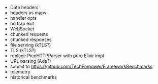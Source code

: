 - Date headers
- headers as maps
- handler opts
- no trap exit
- WebSocket
- chunked requests
- chunked responses
- file serving (kTLS?)
- TLS (kTLS?)
- replace PicoHTTPParser with pure Elixir impl
- URL parsing (Ada?)
- submit to https://github.com/TechEmpower/FrameworkBenchmarks 
- telemetry
- historical benchmarks
